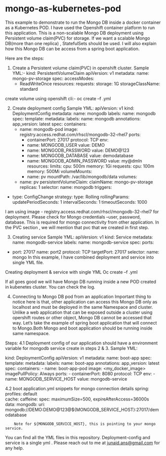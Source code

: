 # mongo-as-kubernetes-pod
This example to demonstrate to run the Mongo DB inside a docker container as a Kubernetes POD. I have used the Openshift container platform to run this application. This is a non-scalable Mongo DB deployment using Persistent volume claim(PVC) for storage. If we want a scalable Mongo DB(more than one replica) , StatefulSets should be used.  I will also explain how this Mongo DB can be access from a spring boot application. 

Here are the steps:
1.	Create a Persistent volume claim(PVC) in openshift cluster. 
Sample YML:-
kind: PersistentVolumeClaim
apiVersion: v1
metadata:
  name: mongo-pv-storage
spec:
  accessModes:
    - ReadWriteOnce
  resources:
    requests:
      storage: 1G
  storageClassName: standard

create volume using openshift cli:-
oc create –f <pvc>.yml

2.	Create deployment config
Sample YML:
apiVersion: v1
kind: DeploymentConfig
metadata:
  name: mongodb
  labels:
    name: mongodb
spec:
  template:
    metadata:
      labels:
        name: mongodb
      annotations:
        app_version: latest
    spec:
      containers:
      - name: mongodb-pod
        image: registry.access.redhat.com/rhscl/mongodb-32-rhel7
        ports:
        - containerPort: 27017
          protocol: TCP
        env:
        - name: MONGODB_USER
          value: DEMO
        - name: MONGODB_PASSWORD
          value: DEMO@123
        - name: MONGODB_DATABASE
          value: demodatabase
        - name: MONGODB_ADMIN_PASSWORD
          value: my@dmIn
        resources:
          limits:
            cpu: 500m
            memory: 1Gi
          requests:
            cpu: 100m
            memory: 500Mi
        volumeMounts:
        - name: pv
          mountPath: /var/lib/mongodb/data
      volumes:
      - name: pv
        persistentVolumeClaim:
          claimName: mongo-pv-storage
  replicas: 1
  selector:
    name: mongodb
  triggers:
  - type: ConfigChange
  strategy:
    type: Rolling
    rollingParams:
      updatePeriodSeconds: 1
      intervalSeconds: 1
      timeoutSeconds: 1000

I am using image - registry.access.redhat.com/rhscl/mongodb-32-rhel7 for deployment. Please check for Mongo credentials –user, password, database. This is required for mongo connectivity from other application. In the PVC section , we will mention that pvc that we created in first step.

3.	Creating service
Sample YML:
apiVersion: v1
kind: Service
metadata:
  name: mongodb-service
  labels:
    name: mongodb-service
spec:
  ports:
  - port: 27017
    name: port2
    protocol: TCP
    targetPort: 27017
  selector:
    name: mongo
In this example, I have combined deployment and service into single YML file.

Creating deployment & service with single YML
Oc create –f <deployment-service>.yml

If all goes good we will have Mongo DB running inside a new POD created in kubenetes cluster. You can check the log.

4.	Connecting to Mongo DB pod from an application
Important thing to notice here is that, other application can access this Mongo DB only as localhost and must be deployed in the same Namespace and cluster. Unlike a web application that can be exposed outside a cluster using opershift routes or other object, Mongo DB cannot be accessed that way. Let’s take the example of spring boot application that will connect to Mongo.Both Mongo and boot application should be running inside same namespace.

Steps:
4.1	Deployment config of our application should have a environment variable for mongodb service create in steps 2 & 3. Sample YML:

kind: DeploymentConfig
apiVersion: v1
metadata:
  name: boot-app
spec:
  template:
    metadata:
      labels:
        name: boot-app
      annotations:
        app_version: latest
    spec:
      containers:
      - name: boot-app-pod
        image: <my_docker_image>
        imagePullPolicy: Always
        ports:
        - containerPort: 8080
          protocol: TCP
        env:
        - name: MONGODB_SERVICE_HOST
          value: mongodb-service

4.2	boot application.yml snippets for mongo connection details
spring:
  profiles: default  
  cache:
    caffeine:
      spec: maximumSize=500, expireAfterAccess=36000s  
  data:
    mongodb:
      uri: mongodb://DEMO:DEMO@123@${MONGODB_SERVICE_HOST}:27017/demodatabase

		Note for ${MONGODB_SERVICE_HOST}, this is pointing to your mongo service.

You can find all the YML files in this repository. Deployment-config and service is a single yml . Please reach out to me at junaid.ans@gmail.com for any help.
